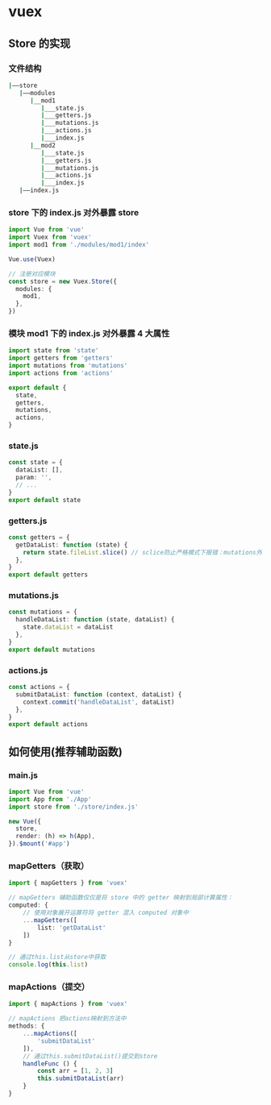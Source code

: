 # vuex

## Store 的实现

### 文件结构

```sh
|——store
   |——modules
      |__mod1
         |___state.js
         |___getters.js
         |___mutations.js
         |___actions.js
         |___index.js
      |__mod2
         |___state.js
         |___getters.js
         |___mutations.js
         |___actions.js
         |___index.js
   |——index.js
```

### store 下的 index.js 对外暴露 store

```ts
import Vue from 'vue'
import Vuex from 'vuex'
import mod1 from './modules/mod1/index'

Vue.use(Vuex)

// 注册对应模块
const store = new Vuex.Store({
  modules: {
    mod1,
  },
})
```

### 模块 mod1 下的 index.js 对外暴露 4 大属性

```ts
import state from 'state'
import getters from 'getters'
import mutations from 'mutations'
import actions from 'actions'

export default {
  state,
  getters,
  mutations,
  actions,
}
```

### state.js

```ts
const state = {
  dataList: [],
  param: '',
  // ...
}
export default state
```

### getters.js

```ts
const getters = {
  getDataList: function (state) {
    return state.fileList.slice() // sclice防止严格模式下报错：mutations外要更改state
  },
}
export default getters
```

### mutations.js

```ts
const mutations = {
  handleDataList: function (state, dataList) {
    state.dataList = dataList
  },
}
export default mutations
```

### actions.js

```ts
const actions = {
  submitDataList: function (context, dataList) {
    context.commit('handleDataList', dataList)
  },
}
export default actions
```

## 如何使用(推荐辅助函数)

### main.js

```ts
import Vue from 'vue'
import App from './App'
import store from './store/index.js'

new Vue({
  store,
  render: (h) => h(App),
}).$mount('#app')
```

### mapGetters（获取）

```ts
import { mapGetters } from 'vuex'

// mapGetters 辅助函数仅仅是将 store 中的 getter 映射到局部计算属性：
computed: {
    // 使用对象展开运算符将 getter 混入 computed 对象中
    ...mapGetters([
        list: 'getDataList'
    ])
}

// 通过this.list从store中获取
console.log(this.list)
```

### mapActions（提交）

```ts
import { mapActions } from 'vuex'

// mapActions 把actions映射到方法中
methods: {
    ...mapActions([
        'submitDataList'
    ]),
    // 通过this.submitDataList()提交到store
    handleFunc () {
        const arr = [1, 2, 3]
        this.submitDataList(arr)
    }
}
```
